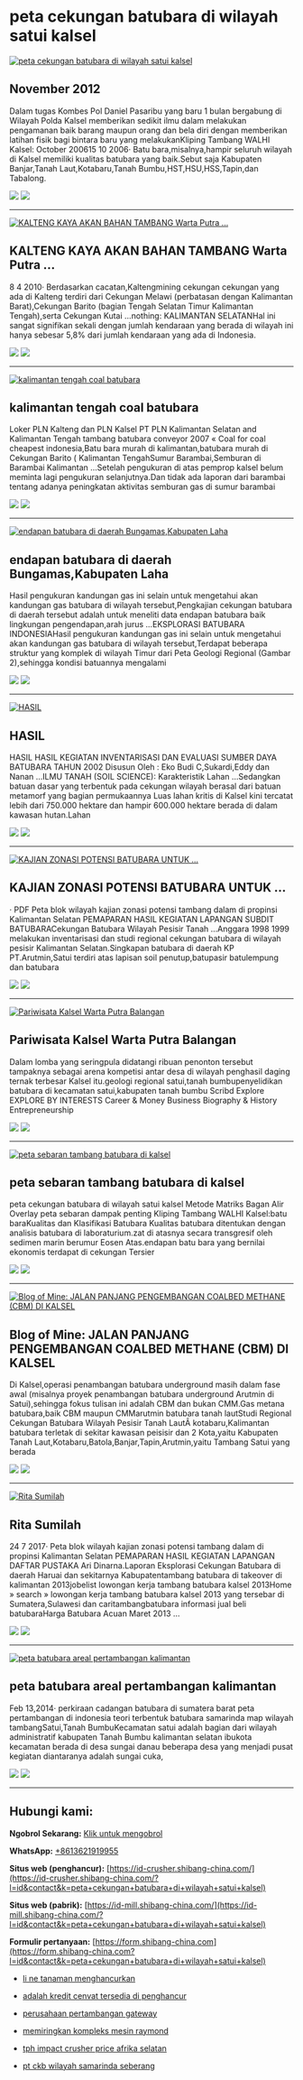 # peta cekungan batubara di wilayah satui kalsel

<a href="https://swt.shibang-china.com/?l=id&img&k=peta+cekungan+batubara+di+wilayah+satui+kalsel" target="_blank">![peta cekungan batubara di wilayah satui kalsel](http://static.shibang-china.com/all-800x300/630.jpg)</a>

## November 2012
Dalam tugas Kombes Pol Daniel Pasaribu yang baru 1 bulan bergabung di Wilayah Polda Kalsel memberikan sedikit ilmu dalam melakukan pengamanan baik barang maupun orang dan bela diri dengan memberikan latihan fisik bagi bintara baru yang melakukanKliping Tambang WALHI Kalsel: October 200615 10 2006· Batu bara,misalnya,hampir seluruh wilayah di Kalsel memiliki kualitas batubara yang baik.Sebut saja Kabupaten Banjar,Tanah Laut,Kotabaru,Tanah Bumbu,HST,HSU,HSS,Tapin,dan Tabalong.


<a href="https://whatsapp.shibangsoft.com/WhatsApp.php" target="_blank" title="WhatsApp">![](http://static.shibang-china.com/icon/whatsapp.png)</a> <a href="https://swt.shibang-china.com/?l=id&icon&k=peta+cekungan+batubara+di+wilayah+satui+kalsel" target="_blank">![](http://static.shibang-china.com/icon/chat-id.png)</a>

---

<a href="https://swt.shibang-china.com/?l=id&img&k=peta+cekungan+batubara+di+wilayah+satui+kalsel" target="_blank">![KALTENG KAYA AKAN BAHAN TAMBANG Warta Putra …](http://static.shibang-china.com/all-800x300/634.jpg)</a>

## KALTENG KAYA AKAN BAHAN TAMBANG Warta Putra …
8 4 2010· Berdasarkan cacatan,Kaltengmining cekungan cekungan yang ada di Kalteng terdiri dari Cekungan Melawi (perbatasan dengan Kalimantan Barat),Cekungan Barito (bagian Tengah Selatan Timur Kalimantan Tengah),serta Cekungan Kutai …nothing: KALIMANTAN SELATANHal ini sangat signifikan sekali dengan jumlah kendaraan yang berada di wilayah ini hanya sebesar 5,8% dari jumlah kendaraan yang ada di Indonesia.


<a href="https://whatsapp.shibangsoft.com/WhatsApp.php" target="_blank" title="WhatsApp">![](http://static.shibang-china.com/icon/whatsapp.png)</a> <a href="https://swt.shibang-china.com/?l=id&icon&k=peta+cekungan+batubara+di+wilayah+satui+kalsel" target="_blank">![](http://static.shibang-china.com/icon/chat-id.png)</a>

---

<a href="https://swt.shibang-china.com/?l=id&img&k=peta+cekungan+batubara+di+wilayah+satui+kalsel" target="_blank">![kalimantan tengah coal batubara](http://static.shibang-china.com/all-800x300/1499.jpg)</a>

## kalimantan tengah coal batubara
Loker PLN Kalteng dan PLN Kalsel PT PLN Kalimantan Selatan and Kalimantan Tengah tambang batubara conveyor 2007 « Coal for coal cheapest indonesia,Batu bara murah di kalimantan,batubara murah di Cekungan Barito ( Kalimantan TengahSumur Barambai,Semburan di Barambai Kalimantan …Setelah pengukuran di atas pemprop kalsel belum meminta lagi pengukuran selanjutnya.Dan tidak ada laporan dari barambai tentang adanya peningkatan aktivitas semburan gas di sumur barambai


<a href="https://whatsapp.shibangsoft.com/WhatsApp.php" target="_blank" title="WhatsApp">![](http://static.shibang-china.com/icon/whatsapp.png)</a> <a href="https://swt.shibang-china.com/?l=id&icon&k=peta+cekungan+batubara+di+wilayah+satui+kalsel" target="_blank">![](http://static.shibang-china.com/icon/chat-id.png)</a>

---

<a href="https://swt.shibang-china.com/?l=id&img&k=peta+cekungan+batubara+di+wilayah+satui+kalsel" target="_blank">![endapan batubara di daerah Bungamas,Kabupaten Laha](http://static.shibang-china.com/all-800x300/1323.jpg)</a>

## endapan batubara di daerah Bungamas,Kabupaten Laha
Hasil pengukuran kandungan gas ini selain untuk mengetahui akan kandungan gas batubara di wilayah tersebut,Pengkajian cekungan batubara di daerah tersebut adalah untuk meneliti data endapan batubara baik lingkungan pengendapan,arah jurus …EKSPLORASI BATUBARA INDONESIAHasil pengukuran kandungan gas ini selain untuk mengetahui akan kandungan gas batubara di wilayah tersebut,Terdapat beberapa struktur yang komplek di wilayah Timur dari Peta Geologi Regional (Gambar 2),sehingga kondisi batuannya mengalami


<a href="https://whatsapp.shibangsoft.com/WhatsApp.php" target="_blank" title="WhatsApp">![](http://static.shibang-china.com/icon/whatsapp.png)</a> <a href="https://swt.shibang-china.com/?l=id&icon&k=peta+cekungan+batubara+di+wilayah+satui+kalsel" target="_blank">![](http://static.shibang-china.com/icon/chat-id.png)</a>

---

<a href="https://swt.shibang-china.com/?l=id&img&k=peta+cekungan+batubara+di+wilayah+satui+kalsel" target="_blank">![HASIL](http://static.shibang-china.com/all-800x300/225.jpg)</a>

## HASIL
HASIL HASIL KEGIATAN INVENTARISASI DAN EVALUASI SUMBER DAYA BATUBARA TAHUN 2002 Disusun Oleh : Eko Budi C,Sukardi,Eddy dan Nanan …ILMU TANAH (SOIL SCIENCE): Karakteristik Lahan …Sedangkan batuan dasar yang terbentuk pada cekungan wilayah berasal dari batuan metamorf yang bagian permukaannya Luas lahan kritis di Kalsel kini tercatat lebih dari 750.000 hektare dan hampir 600.000 hektare berada di dalam kawasan hutan.Lahan


<a href="https://whatsapp.shibangsoft.com/WhatsApp.php" target="_blank" title="WhatsApp">![](http://static.shibang-china.com/icon/whatsapp.png)</a> <a href="https://swt.shibang-china.com/?l=id&icon&k=peta+cekungan+batubara+di+wilayah+satui+kalsel" target="_blank">![](http://static.shibang-china.com/icon/chat-id.png)</a>

---

<a href="https://swt.shibang-china.com/?l=id&img&k=peta+cekungan+batubara+di+wilayah+satui+kalsel" target="_blank">![KAJIAN ZONASI POTENSI BATUBARA UNTUK …](http://static.shibang-china.com/all-800x300/501.jpg)</a>

## KAJIAN ZONASI POTENSI BATUBARA UNTUK …
· PDF Peta blok wilayah kajian zonasi potensi tambang dalam di propinsi Kalimantan Selatan PEMAPARAN HASIL KEGIATAN LAPANGAN SUBDIT BATUBARACekungan Batubara Wilayah Pesisir Tanah …Anggara 1998 1999 melakukan inventarisasi dan studi regional cekungan batubara di wilayah pesisir Kalimantan Selatan.Singkapan batubara di daerah KP PT.Arutmin,Satui terdiri atas lapisan soil penutup,batupasir batulempung dan batubara


<a href="https://whatsapp.shibangsoft.com/WhatsApp.php" target="_blank" title="WhatsApp">![](http://static.shibang-china.com/icon/whatsapp.png)</a> <a href="https://swt.shibang-china.com/?l=id&icon&k=peta+cekungan+batubara+di+wilayah+satui+kalsel" target="_blank">![](http://static.shibang-china.com/icon/chat-id.png)</a>

---

<a href="https://swt.shibang-china.com/?l=id&img&k=peta+cekungan+batubara+di+wilayah+satui+kalsel" target="_blank">![Pariwisata Kalsel Warta Putra Balangan](http://static.shibang-china.com/all-800x300/508.jpg)</a>

## Pariwisata Kalsel Warta Putra Balangan
Dalam lomba yang seringpula didatangi ribuan penonton tersebut tampaknya sebagai arena kompetisi antar desa di wilayah penghasil daging ternak terbesar Kalsel itu.geologi regional satui,tanah bumbupenyelidikan batubara di kecamatan satui,kabupaten tanah bumbu Scribd Explore EXPLORE BY INTERESTS Career & Money Business Biography & History Entrepreneurship


<a href="https://whatsapp.shibangsoft.com/WhatsApp.php" target="_blank" title="WhatsApp">![](http://static.shibang-china.com/icon/whatsapp.png)</a> <a href="https://swt.shibang-china.com/?l=id&icon&k=peta+cekungan+batubara+di+wilayah+satui+kalsel" target="_blank">![](http://static.shibang-china.com/icon/chat-id.png)</a>

---

<a href="https://swt.shibang-china.com/?l=id&img&k=peta+cekungan+batubara+di+wilayah+satui+kalsel" target="_blank">![peta sebaran tambang batubara di kalsel](http://static.shibang-china.com/all-800x300/893.jpg)</a>

## peta sebaran tambang batubara di kalsel
peta cekungan batubara di wilayah satui kalsel Metode Matriks Bagan Alir Overlay peta sebaran dampak penting Kliping Tambang WALHI Kalsel:batu baraKualitas dan Klasifikasi Batubara Kualitas batubara ditentukan dengan analisis batubara di laboraturium.zat di atasnya secara transgresif oleh sedimen marin berumur Eosen Atas.endapan batu bara yang bernilai ekonomis terdapat di cekungan Tersier


<a href="https://whatsapp.shibangsoft.com/WhatsApp.php" target="_blank" title="WhatsApp">![](http://static.shibang-china.com/icon/whatsapp.png)</a> <a href="https://swt.shibang-china.com/?l=id&icon&k=peta+cekungan+batubara+di+wilayah+satui+kalsel" target="_blank">![](http://static.shibang-china.com/icon/chat-id.png)</a>

---

<a href="https://swt.shibang-china.com/?l=id&img&k=peta+cekungan+batubara+di+wilayah+satui+kalsel" target="_blank">![Blog of Mine: JALAN PANJANG PENGEMBANGAN COALBED METHANE (CBM) DI KALSEL](http://static.shibang-china.com/all-800x300/1249.jpg)</a>

## Blog of Mine: JALAN PANJANG PENGEMBANGAN COALBED METHANE (CBM) DI KALSEL
Di Kalsel,operasi penambangan batubara underground masih dalam fase awal (misalnya proyek penambangan batubara underground Arutmin di Satui),sehingga fokus tulisan ini adalah CBM dan bukan CMM.Gas metana batubara,baik CBM maupun CMMarutmin batubara tanah lautStudi Regional Cekungan Batubara Wilayah Pesisir Tanah LautÂ kotabaru,Kalimantan batubara terletak di sekitar kawasan peisisir dan 2 Kota,yaitu Kabupaten Tanah Laut,Kotabaru,Batola,Banjar,Tapin,Arutmin,yaitu Tambang Satui yang berada


<a href="https://whatsapp.shibangsoft.com/WhatsApp.php" target="_blank" title="WhatsApp">![](http://static.shibang-china.com/icon/whatsapp.png)</a> <a href="https://swt.shibang-china.com/?l=id&icon&k=peta+cekungan+batubara+di+wilayah+satui+kalsel" target="_blank">![](http://static.shibang-china.com/icon/chat-id.png)</a>

---

<a href="https://swt.shibang-china.com/?l=id&img&k=peta+cekungan+batubara+di+wilayah+satui+kalsel" target="_blank">![Rita Sumilah](http://static.shibang-china.com/all-800x300/1267.jpg)</a>

## Rita Sumilah
24 7 2017· Peta blok wilayah kajian zonasi potensi tambang dalam di propinsi Kalimantan Selatan PEMAPARAN HASIL KEGIATAN LAPANGAN DAFTAR PUSTAKA Ari Dinarna.Laporan Eksplorasi Cekungan Batubara di daerah Haruai dan sekitarnya Kabupatentambang batubara di takeover di kalimantan 2013jobelist lowongan kerja tambang batubara kalsel 2013Home » search » lowongan kerja tambang batubara kalsel 2013 yang tersebar di Sumatera,Sulawesi dan caritambangbatubara informasi jual beli batubaraHarga Batubara Acuan Maret 2013 …


<a href="https://whatsapp.shibangsoft.com/WhatsApp.php" target="_blank" title="WhatsApp">![](http://static.shibang-china.com/icon/whatsapp.png)</a> <a href="https://swt.shibang-china.com/?l=id&icon&k=peta+cekungan+batubara+di+wilayah+satui+kalsel" target="_blank">![](http://static.shibang-china.com/icon/chat-id.png)</a>

---

<a href="https://swt.shibang-china.com/?l=id&img&k=peta+cekungan+batubara+di+wilayah+satui+kalsel" target="_blank">![peta batubara areal pertambangan kalimantan](http://static.shibang-china.com/all-800x300/916.jpg)</a>

## peta batubara areal pertambangan kalimantan
Feb 13,2014· perkiraan cadangan batubara di sumatera barat peta pertambangan di indonesia teori terbentuk batubara samarinda map wilayah tambangSatui,Tanah BumbuKecamatan satui adalah bagian dari wilayah administratif kabupaten Tanah Bumbu kalimantan selatan ibukota kecamatan berada di desa sungai danau beberapa desa yang menjadi pusat kegiatan diantaranya adalah sungai cuka,


<a href="https://whatsapp.shibangsoft.com/WhatsApp.php" target="_blank" title="WhatsApp">![](http://static.shibang-china.com/icon/whatsapp.png)</a> <a href="https://swt.shibang-china.com/?l=id&icon&k=peta+cekungan+batubara+di+wilayah+satui+kalsel" target="_blank">![](http://static.shibang-china.com/icon/chat-id.png)</a>

---
## Hubungi kami:

**Ngobrol Sekarang:** [Klik untuk mengobrol](https://swt.shibang-china.com?l=id&contact&k=peta+cekungan+batubara+di+wilayah+satui+kalsel)

**WhatsApp:**  [+8613621919955](https://whatsapp.shibangsoft.com/WhatsApp.php)

**Situs web (penghancur):** [https://id-crusher.shibang-china.com/](https://id-crusher.shibang-china.com/?l=id&contact&k=peta+cekungan+batubara+di+wilayah+satui+kalsel)

**Situs web (pabrik):** [https://id-mill.shibang-china.com/](https://id-mill.shibang-china.com/?l=id&contact&k=peta+cekungan+batubara+di+wilayah+satui+kalsel)

**Formulir pertanyaan:** [https://form.shibang-china.com](https://form.shibang-china.com?l=id&contact&k=peta+cekungan+batubara+di+wilayah+satui+kalsel)

* [li ne tanaman menghancurkan](../22/li%20ne%20tanaman%20menghancurkan.md)

* [adalah kredit cenvat tersedia di penghancur](../20/adalah%20kredit%20cenvat%20tersedia%20di%20penghancur.md)

* [perusahaan pertambangan gateway](../17/perusahaan%20pertambangan%20gateway.md)

* [memiringkan kompleks mesin raymond](../27/memiringkan%20kompleks%20mesin%20raymond.md)

* [tph impact crusher price afrika selatan](../16/tph%20impact%20crusher%20price%20afrika%20selatan.md)

* [pt ckb wilayah samarinda seberang](../27/pt%20ckb%20wilayah%20samarinda%20seberang.md)